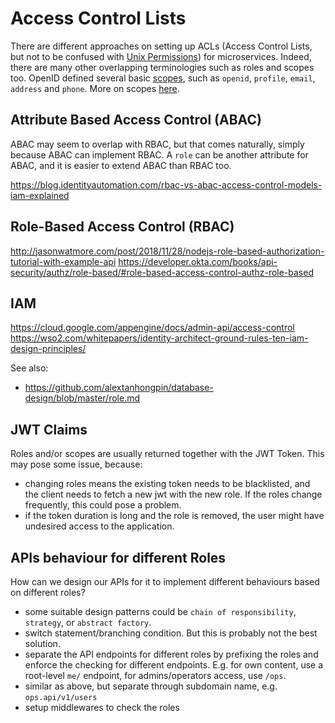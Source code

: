 # Access Control Lists

There are different approaches on setting up ACLs (Access Control Lists, but not to be confused with [Unix Permissions](https://en.wikipedia.org/wiki/File_system_permissions)) for microservices. Indeed, there are many other overlapping terminologies such as roles and scopes too. OpenID defined several basic [scopes](https://openid.net/specs/openid-connect-core-1_0.html#ScopeClaims), such as `openid`, `profile`, `email`, `address` and `phone`. More on scopes [here](https://github.com/alextanhongpin/evolutionary-architecture/blob/master/role_and_scopes.md).

## Attribute Based Access Control (ABAC)

ABAC may seem to overlap with RBAC, but that comes naturally, simply because ABAC can implement RBAC. A `role` can be another attribute for ABAC, and it is easier to extend ABAC than RBAC too.

https://blog.identityautomation.com/rbac-vs-abac-access-control-models-iam-explained

## Role-Based Access Control (RBAC)

http://jasonwatmore.com/post/2018/11/28/nodejs-role-based-authorization-tutorial-with-example-api
https://developer.okta.com/books/api-security/authz/role-based/#role-based-access-control-authz-role-based

## IAM

https://cloud.google.com/appengine/docs/admin-api/access-control
https://wso2.com/whitepapers/identity-architect-ground-rules-ten-iam-design-principles/

See also:
- https://github.com/alextanhongpin/database-design/blob/master/role.md

## JWT Claims

Roles and/or scopes are usually returned together with the JWT Token. This may pose some issue, because:

- changing roles means the existing token needs to be blacklisted, and the client needs to fetch a new jwt with the new role. If the roles change frequently, this could pose a problem.
- if the token duration is long and the role is removed, the user might have undesired access to the application.

## APIs behaviour for different Roles

How can we design our APIs for it to implement different behaviours based on different roles? 

- some suitable design patterns could be `chain of responsibility`, `strategy`, or `abstract factory`.
- switch statement/branching condition. But this is probably not the best solution.
- separate the API endpoints for different roles by prefixing the roles and enforce the checking for different endpoints. E.g. for own content, use a root-level `me/` endpoint, for admins/operators access, use `/ops`. 
- similar as above, but separate through subdomain name, e.g. `ops.api/v1/users`
- setup middlewares to check the roles
